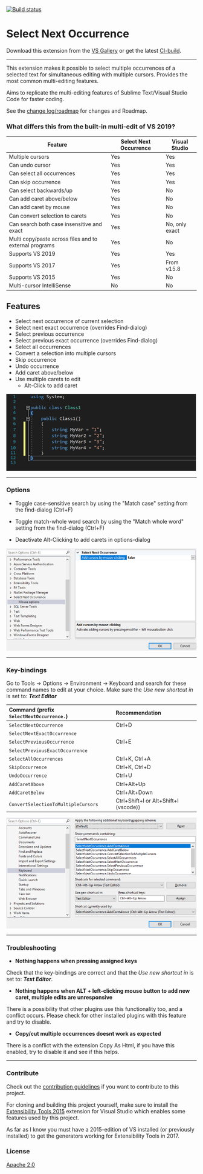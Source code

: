 [![Build status](https://ci.appveyor.com/api/projects/status/66dy10xgquyw3y7x?svg=true)](https://ci.appveyor.com/project/2mas/selectnextoccurrence)
# Select Next Occurrence

Download this extension from the [VS Gallery](https://marketplace.visualstudio.com/items?itemName=thomaswelen.SelectNextOccurrence) or get the latest [CI-build](http://vsixgallery.com/extension/NextOccurrence.b213c4e9-b96f-4f9d-b1d6-fa8bc7e9da21/).

---------------------------------------

This extension makes it possible to select multiple occurrences of a selected text for simultaneous editing with multiple cursors. Provides the most common multi-editing features.

Aims to replicate the multi-editing features of Sublime Text/Visual Studio Code for faster coding.

See the [change log/roadmap](CHANGELOG.md) for changes and Roadmap.



### What differs this from the built-in multi-edit of VS 2019?
| Feature | Select Next Occurrence | Visual Studio |
| --- | --- | ---|
| Multiple cursors | Yes | Yes |
| Can undo cursor | Yes | Yes |
| Can select all occurrences | Yes | Yes |
| Can skip occurrence | Yes | Yes |
| Can select backwards/up | Yes | No |
| Can add caret above/below | Yes | No |
| Can add caret by mouse | Yes | No |
| Can convert selection to carets | Yes | No |
| Can search both case insensitive and exact | Yes | No, only exact |
| Multi copy/paste across files and to external programs | Yes | No |
| Supports VS 2019 | Yes | Yes |
| Supports VS 2017 | Yes | From v15.8 |
| Supports VS 2015 | Yes | No |
| Multi-cursor IntelliSense | No | No |



## Features

- Select next occurrence of current selection
- Select next exact occurrence (overrides Find-dialog)
- Select previous occurrence
- Select previous exact occurrence (overrides Find-dialog)
- Select all occurrences
- Convert a selection into multiple cursors
- Skip occurrence
- Undo occurrence
- Add caret above/below
- Use multiple carets to edit
  - Alt-Click to add caret

![Select Next Occurrence](select_next.gif)

---------------------------------------

### Options
- Toggle case-sensitive search by using the "Match case" setting from the find-dialog (Ctrl+F)

- Toggle match-whole word search by using the "Match whole word" setting from the find-dialog (Ctrl+F)

- Deactivate Alt-Clicking to add carets in options-dialog

![Select Next Occurrence Options dialog](settings.png)

---------------------------------------

### Key-bindings
Go to Tools -> Options -> Environment -> Keyboard and search for these command names to edit at your choice. Make sure the _Use new shortcut in_ is set to: ***Text Editor***

| Command (prefix ```SelectNextOccurrence.```) | Recommendation |
| :--- | :--- |
| ```SelectNextOccurrence``` | Ctrl+D |
| ```SelectNextExactOccurrence``` | |
| ```SelectPreviousOccurrence``` | Ctrl+E |
| ```SelectPreviousExactOccurrence``` | |
| ```SelectAllOccurrences``` | Ctrl+K, Ctrl+A |
| ```SkipOccurrence``` | Ctrl+K, Ctrl+D |
| ```UndoOccurrence``` | Ctrl+U |
| ```AddCaretAbove``` | Ctrl+Alt+Up |
| ```AddCaretBelow``` | Ctrl+Alt+Down |
| ```ConvertSelectionToMultipleCursors``` | Ctrl+Shift+I or Alt+Shift+I (vscode)) |

![Select Next Occurrence Keyboard bindings](kbd_shortcuts.png)

---------------------------------------

### Troubleshooting

- **Nothing happens when pressing assigned keys**

Check that the key-bindings are correct and that the _Use new shortcut in_ is set to: ***Text Editor***.

- **Nothing happens when ALT + left-clicking mouse button to add new caret, multiple edits are unresponsive**

There is a possibility that other plugins use this functionality too, and a conflict occurs. Please check for other installed plugins with this feature and try to disable.

- **Copy/cut multiple occurrences doesnt work as expected**

There is a conflict with the extension Copy As Html, if you have this enabled, try to disable it and see if this helps.

---------------------------------------

### Contribute
Check out the [contribution guidelines](CONTRIBUTING.md)
if you want to contribute to this project.

For cloning and building this project yourself, make sure
to install the
[Extensibility Tools 2015](https://visualstudiogallery.msdn.microsoft.com/ab39a092-1343-46e2-b0f1-6a3f91155aa6)
extension for Visual Studio which enables some features
used by this project. 

As far as I know you must have a 2015-edition of VS installed (or previously installed) to get the generators working for Extensibility Tools in 2017.

### License
[Apache 2.0](LICENSE)
